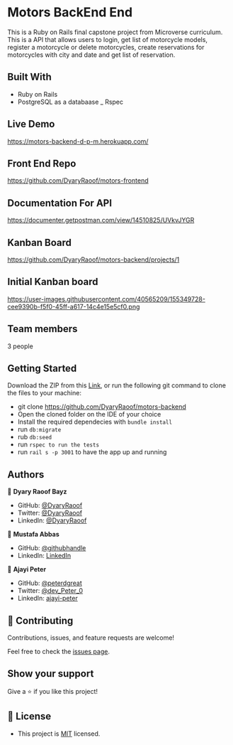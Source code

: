 # Motors  BackEnd End

This is a  Ruby on Rails final capstone project from Microverse curriculum. This is a API that allows users to login, get list of motorcycle models, register a motorcycle or delete motorcycles, create reservations for motorcycles with city and date and get list of reservation.


## Built With

- Ruby on Rails
- PostgreSQL as a databaase
_ Rspec

## Live Demo
https://motors-backend-d-p-m.herokuapp.com/


## Front End Repo
https://github.com/DyaryRaoof/motors-frontend

## Documentation For API
https://documenter.getpostman.com/view/14510825/UVkvJYGR

## Kanban Board 
https://github.com/DyaryRaoof/motors-backend/projects/1

## Initial Kanban board
https://user-images.githubusercontent.com/40565209/155349728-cee9390b-f5f0-45ff-a617-14c4e15e5cf0.png

## Team members 
  3 people 

## Getting Started

Download the ZIP from this [Link](https://github.com/DyaryRaoof/motors-backend), or run the following git command to clone the files to your machine:

- git clone https://github.com/DyaryRaoof/motors-backend
- Open the cloned folder on the IDE of your choice
- Install the required dependecies with `bundle install`
- run `db:migrate`
- rub `db:seed`
- run `rspec to run the tests`
- run `rail s -p 3001` to have the app up and running

## Authors

👤 **Dyary Raoof Bayz**

- GitHub: [@DyaryRaoof](https://github.com/DyaryRaoof)
- Twitter: [@DyaryRaoof](https://twitter.com/DyaryRaoof)
- LinkedIn: [@DyaryRaoof](https://linkedin.com/in/DyaryRaoof)

👤 **Mustafa Abbas**

- GitHub: [@githubhandle](https://github.com/mustabbas)
- LinkedIn: [LinkedIn](https://www.linkedin.com/in/mustabbas/)

👤 **Ajayi Peter**

- GitHub: [@peterdgreat](https://github.com/peterdgreat)
- Twitter: [@dev_Peter_0](https://twitter.com/dev_Peter_O)
- LinkedIn: [ajayi-peter](https://linkedin.com/in/ajayi-peter-4391ab1b5)


## 🤝 Contributing

Contributions, issues, and feature requests are welcome!

Feel free to check the [issues page](https://github.com/DyaryRaoof/motors-backend/issues).

## Show your support

Give a ⭐️ if you like this project!

## 📝 License
- This project is [MIT](./MIT.md) licensed.
<!-- The email for this project is dyary2018@gmail.com -->
